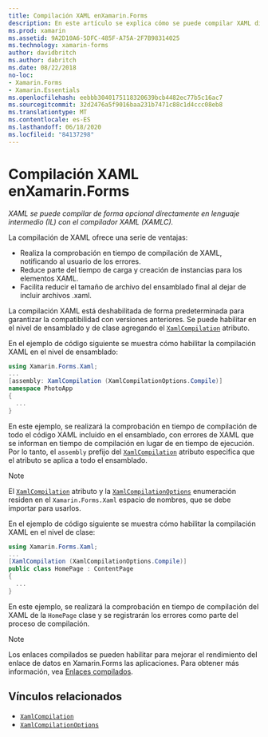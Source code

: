 ```yaml
---
title: Compilación XAML enXamarin.Forms
description: En este artículo se explica cómo se puede compilar XAML directamente en lenguaje intermedio (IL) con el Xamarin.Forms compilador XAML (XAMLC).
ms.prod: xamarin
ms.assetid: 9A2D10A6-5DFC-485F-A75A-2F7B98314025
ms.technology: xamarin-forms
author: davidbritch
ms.author: dabritch
ms.date: 08/22/2018
no-loc:
- Xamarin.Forms
- Xamarin.Essentials
ms.openlocfilehash: eebbb3040175118320639bcb4482ec77b5c16ac7
ms.sourcegitcommit: 32d2476a5f9016baa231b7471c88c1d4ccc08eb8
ms.translationtype: MT
ms.contentlocale: es-ES
ms.lasthandoff: 06/18/2020
ms.locfileid: "84137298"
---
```

# <a name="xaml-compilation-in-xamarinforms"></a>Compilación XAML enXamarin.Forms

_XAML se puede compilar de forma opcional directamente en lenguaje intermedio (IL) con el compilador XAML (XAMLC)._

La compilación de XAML ofrece una serie de ventajas:

- Realiza la comprobación en tiempo de compilación de XAML, notificando al usuario de los errores.
- Reduce parte del tiempo de carga y creación de instancias para los elementos XAML.
- Facilita reducir el tamaño de archivo del ensamblado final al dejar de incluir archivos .xaml.

La compilación XAML está deshabilitada de forma predeterminada para garantizar la compatibilidad con versiones anteriores. Se puede habilitar en el nivel de ensamblado y de clase agregando el [`XamlCompilation`](xref:Xamarin.Forms.Xaml.XamlCompilationAttribute) atributo.

En el ejemplo de código siguiente se muestra cómo habilitar la compilación XAML en el nivel de ensamblado:

```csharp
using Xamarin.Forms.Xaml;
...
[assembly: XamlCompilation (XamlCompilationOptions.Compile)]
namespace PhotoApp
{
  ...
}
```

En este ejemplo, se realizará la comprobación en tiempo de compilación de todo el código XAML incluido en el ensamblado, con errores de XAML que se informan en tiempo de compilación en lugar de en tiempo de ejecución. Por lo tanto, el `assembly` prefijo del [`XamlCompilation`](xref:Xamarin.Forms.Xaml.XamlCompilationAttribute) atributo especifica que el atributo se aplica a todo el ensamblado.

> [!NOTE]
> El [`XamlCompilation`](xref:Xamarin.Forms.Xaml.XamlCompilationAttribute) atributo y la [`XamlCompilationOptions`](xref:Xamarin.Forms.Xaml.XamlCompilationOptions) enumeración residen en el `Xamarin.Forms.Xaml` espacio de nombres, que se debe importar para usarlos.

En el ejemplo de código siguiente se muestra cómo habilitar la compilación XAML en el nivel de clase:

```csharp
using Xamarin.Forms.Xaml;
...
[XamlCompilation (XamlCompilationOptions.Compile)]
public class HomePage : ContentPage
{
  ...
}
```

En este ejemplo, se realizará la comprobación en tiempo de compilación del XAML de la `HomePage` clase y se registrarán los errores como parte del proceso de compilación.

> [!NOTE]
> Los enlaces compilados se pueden habilitar para mejorar el rendimiento del enlace de datos en Xamarin.Forms las aplicaciones. Para obtener más información, vea [Enlaces compilados](~/xamarin-forms/app-fundamentals/data-binding/compiled-bindings.md).

## <a name="related-links"></a>Vínculos relacionados

- [`XamlCompilation`](xref:Xamarin.Forms.Xaml.XamlCompilationAttribute)
- [`XamlCompilationOptions`](xref:Xamarin.Forms.Xaml.XamlCompilationOptions)

